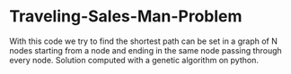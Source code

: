 # Traveling-Sales-Man-Problem
With this code we try to find the shortest path can be set in a graph of N nodes starting from a node and ending in the same node passing through every node. Solution computed with a genetic algorithm on python.
